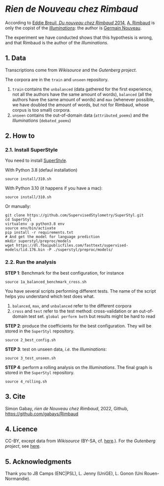 # _Rien de Nouveau chez Rimbaud_

According to [Eddie Breuil, _Du nouveau chez Rimbaud_ 2014](https://www.honorechampion.com/fr/champion/9075-book-08532889-9782745328892.html), [A. Rimbaud](https://en.wikipedia.org/wiki/Arthur_Rimbaud) is only the copist of the [_Illuminations_](https://en.wikipedia.org/wiki/Illuminations_(poetry_collection)): the author is [Germain Nouveau](https://en.wikipedia.org/wiki/Germain_Nouveau).

The experiment we have conducted shows that this hypothesis is wrong, and that Rimbaud is the author of the _Illuminations_.

## 1. Data

Transcriptions come from _Wikisource_ and the _Gutenberg project_.

The corpora are in the `train` and `unseen` repository.
1. `train` contains the `unbalanced` (data gathered for the first experience, not all the authors have the same amount of words), `balanced` (all the authors have the same amount of words) and `max` (whenever possible, we have doubled the amount of words, but not for Rimbaud, whose corpus is too small) corpora.
2. `unseen` contains the out-of-domain data (`attributed_poems`) and the _Illuminations_ (`debated_poems`)

## 2. How to

### 2.1. Install SuperStyle

You need to install [SuperStyle](https://github.com/SupervisedStylometry/SuperStyl).

With Python 3.8 (defaul installation)

```console
source install/310.sh
```

With Python 3.10 (it happens if you have a mac):

```console
source install/310.sh
```

Or manually:

```console
git clone https://github.com/SupervisedStylometry/SuperStyl.git
cd SuperStyl
virtualenv -p python3.8 env
source env/bin/activate
pip install -r requirements.txt
# And get the model for language prediction
mkdir superstyl/preproc/models
wget https://dl.fbaipublicfiles.com/fasttext/supervised-models/lid.176.bin -P ./superstyl/preproc/models/
```

### 2.2. Run the analysis

**STEP 1**: Benchmark for the best configuration, for instance
```console
source 1a_balanced_benchmark_cross.sh
```
You have several scripts performing different tests. The name of the script helps you understand which test does what.

1. `balanced`, `max`, and `unbalanced` refer to the different corpora
2. `cross` and `test` refer to the test method: cross-validation or an out-of-domain test set. `global perform both` but results might be hard to read


**STEP 2**: produce the coefficients for the best configuration. They will be stored in the `SuperStyl` repository.

```console
source 2_best_config.sh
```

**STEP 3**: test on unseen data, _i.e._ the _Illuminations_:

```console
source 3_test_unseen.sh
```

**STEP 4**: perform a rolling analysis on the  _Illuminations_. The final graph is stored in the `SuperStyl` repository.

```console
source 4_rolling.sh
```

## 3. Cite

Simon Gabay, _rien de Nouveau chez Rimbaud_, 2022, Github, https://github.com/gabays/Rimbaud

## 4. Licence

CC-BY, except data from _Wikisource_ (BY-SA, cf. [here](https://foundation.wikimedia.org/wiki/Terms_of_Use/en).). For the _Gutenberg project_, see [here](https://www.gutenberg.org/policy/license.html).

## 5. Acknowledgments

Thank you to JB Camps (ENC|PSL), L. Jenny (UniGE), L. Gonon (Uni Rouen-Normandie).
